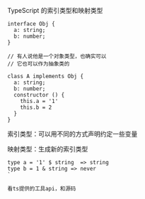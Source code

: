 TypeScript 的索引类型和映射类型

```
interface Obj {
  a: string;
  b: number;
}

// 有人说他是一个对象类型，也确实可以
// 它也可以作为抽象类的

class A implements Obj {
  a: string;
  b: number;
  constructor () {
    this.a = '1'
    this.b = 2
  }
}

```

索引类型：可以用不同的方式声明约定一些变量

映射类型：生成新的索引类型

```
type a = '1' $ string  => string
type b = 1 & string => never
`

看ts提供的工具api，和源码
